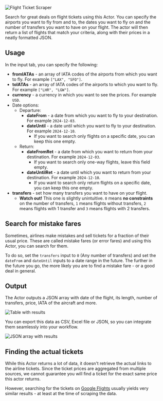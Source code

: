 ![Flight Ticket Scraper](https://i.imgur.com/J3PtagJ.png)

Search for great deals on flight tickets using this Actor. You can specify the airports you want to fly from and to, the dates you want to fly on and the number of transfers you want to have on your flight. The actor will then return a list of flights that match your criteria, along with their prices in a neatly formatted JSON.
## Usage

In the input tab, you can specify the following:
- **fromIATAs** - an array of IATA codes of the airports from which you want to fly. For example `["LAX", "SFO"]`.
- **toIATAs** - an array of IATA codes of the airports to which you want to fly. For example `["LHR", "LGW"]`.
- **currency** - a currency in which you want to see the prices. For example `USD`.
- Date options:
    - Departure:
        - **dateFrom** - a date from which you want to fly to your destination. For example `2024-12-03`.
        - **dateUntil** - a date until which you want to fly to your destination. For example `2024-12-10`.
            - If you want to search only flights on a specific date, you can keep this one empty.
    - Return:
        - **dateFromRet** - a date from which you want to return from your destination. For example `2024-12-03`.
            - If you want to search only one-way flights, leave this field empty.
        - **dateUntilRet** - a date until which you want to return from your destination. For example `2024-12-10`.
            - If you want to search only return flights on a specific date, you can keep this one empty.
- **transfers** - set how many transfers you want to have on your flight. 
    - **Watch out!** This one is slightly unintuitive. `0` means **no constraints** on the number of transfers, `1` means flights without transfers, `2` means flights with 1 transfer and `3` means flights with 2 transfers.

## Search for mistake fares
Sometimes, airlines make mistakes and sell tickets for a fraction of their usual price. These are called mistake fares (or error fares) and using this Actor, you can search for them. 

To do so, set the `transfers` input to `0` (Any number of transfers) and set the `dateFrom` and `dateUntil` inputs to a date range in the future. The further in the future you go, the more likely you are to find a mistake fare - or a good deal in general.

## Output

The Actor outputs a JSON array with date of the flight, its length, number of transfers, price, IATA of the aircraft and more.

![Table with results](https://i.imgur.com/tnjxtHu.png)

You can export this data as CSV, Excel file or JSON, so you can integrate them seamlessly into your workflow.

![JSON array with results](https://i.imgur.com/STsi9Wu.png)

## Finding the actual tickets
While this Actor returns a lot of data, it doesn't retrieve the actual links to the airline tickets. Since the ticket prices are aggregated from multiple sources, we cannot guarantee you will find a ticket for the exact same price this actor returns. 

However, searching for the tickets on [Google Flights](https://flights.google.com) usually yields very similar results - at least at the time of scraping the data.

